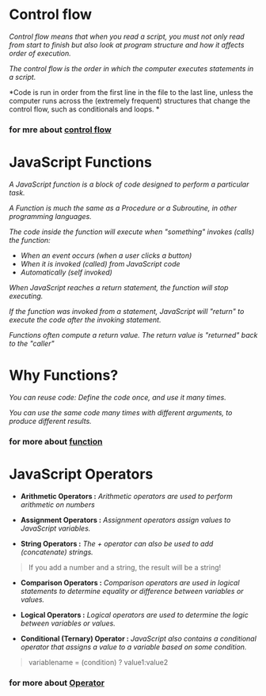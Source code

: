 
# Control flow

*Control flow means that when you read a script, you must not only read from start to finish but also look at program structure and how it affects order of execution.*

*The control flow is the order in which the computer executes statements in a script.*

*Code is run in order from the first line in the file to the last line, unless the computer runs across the (extremely frequent) structures that change the control flow, such as conditionals and loops. *

### for mre about [control flow](https://developer.mozilla.org/en-US/docs/Glossary/Control_flow)

# JavaScript Functions

 *A JavaScript function is a block of code designed to perform a particular task.*

 *A Function is much the same as a Procedure or a Subroutine, in other programming languages.*

 *The code inside the function will execute when "something" invokes (calls) the function:*

 - *When an event occurs (when a user clicks a button)*
 - *When it is invoked (called) from JavaScript code*
 - *Automatically (self invoked)*


 *When JavaScript reaches a return statement, the function will stop executing.*

 *If the function was invoked from a statement, JavaScript will "return" to execute the code after the invoking statement.*

 *Functions often compute a return value. The return value is "returned" back to the "caller"*

 # Why Functions?

  *You can reuse code: Define the code once, and use it many times.*

  *You can use the same code many times with different arguments, to produce different results.*

  ### for more about [function](https://developer.mozilla.org/en-US/docs/Web/JavaScript/Guide/Functions)

  # JavaScript Operators

   - **Arithmetic Operators :** *Arithmetic operators are used to perform arithmetic on numbers*

   - **Assignment Operators :** *Assignment operators assign values to JavaScript variables.*
   - **String Operators :** *The + operator can also be used to add (concatenate) strings.*
   >If you add a number and a string, the result will be a string!

- **Comparison Operators :** *Comparison operators are used in logical statements to determine equality or difference between variables or values.*
- **Logical Operators :** *Logical operators are used to determine the logic between variables or values.*

- **Conditional (Ternary) Operator :** *JavaScript also contains a conditional operator that assigns a value to a variable based on some condition.*
>variablename = (condition) ? value1:value2 

### for more about [Operator](https://www.w3schools.com/js/js_operators.asp)



